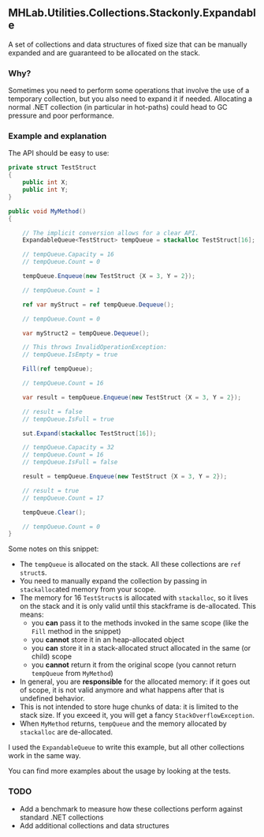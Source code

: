 ## MHLab.Utilities.Collections.Stackonly.Expandable

A set of collections and data structures of fixed size that can be manually expanded and are guaranteed to be allocated on the stack.

### Why?

Sometimes you need to perform some operations that involve the use of a temporary collection, but you also need to expand it if needed. Allocating a normal .NET collection (in particular in hot-paths) could head to GC pressure and poor performance.

### Example and explanation

The API should be easy to use:

```csharp
private struct TestStruct
{
    public int X;
    public int Y;
}

public void MyMethod()
{

	// The implicit conversion allows for a clear API.
	ExpandableQueue<TestStruct> tempQueue = stackalloc TestStruct[16];

	// tempQueue.Capacity = 16
	// tempQueue.Count = 0

	tempQueue.Enqueue(new TestStruct {X = 3, Y = 2});

	// tempQueue.Count = 1

	ref var myStruct = ref tempQueue.Dequeue();

	// tempQueue.Count = 0

	var myStruct2 = tempQueue.Dequeue();

	// This throws InvalidOperationException:
	// tempQueue.IsEmpty = true

	Fill(ref tempQueue);

	// tempQueue.Count = 16

	var result = tempQueue.Enqueue(new TestStruct {X = 3, Y = 2});

	// result = false
	// tempQueue.IsFull = true

	sut.Expand(stackalloc TestStruct[16]);

	// tempQueue.Capacity = 32
	// tempQueue.Count = 16
	// tempQueue.IsFull = false

	result = tempQueue.Enqueue(new TestStruct {X = 3, Y = 2});

	// result = true
	// tempQueue.Count = 17

	tempQueue.Clear();

	// tempQueue.Count = 0
}
```

Some notes on this snippet:

- The `tempQueue` is allocated on the stack. All these collections are `ref struct`s.
- You need to manually expand the collection by passing in `stackalloc`ated memory from your scope.
- The memory for 16 `TestStruct`s is allocated with `stackalloc`, so it lives on the stack and it is only valid until this stackframe is de-allocated. This means:
  - you __can__ pass it to the methods invoked in the same scope (like the `Fill` method in the snippet)
  - you __cannot__ store it in an heap-allocated object
  - you __can__ store it in a stack-allocated struct allocated in the same (or child) scope
  - you __cannot__ return it from the original scope (you cannot return `tempQueue` from `MyMethod`)
- In general, you are __responsible__ for the allocated memory: if it goes out of scope, it is not valid anymore and what happens after that is undefined behavior.
- This is not intended to store huge chunks of data: it is limited to the stack size. If you exceed it, you will get a fancy `StackOverflowException`.
- When `MyMethod` returns, `tempQueue` and the memory allocated by `stackalloc` are de-allocated.

I used the `ExpandableQueue` to write this example, but all other collections work in the same way.

You can find more examples about the usage by looking at the tests.

### TODO

- Add a benchmark to measure how these collections perform against standard .NET collections
- Add additional collections and data structures